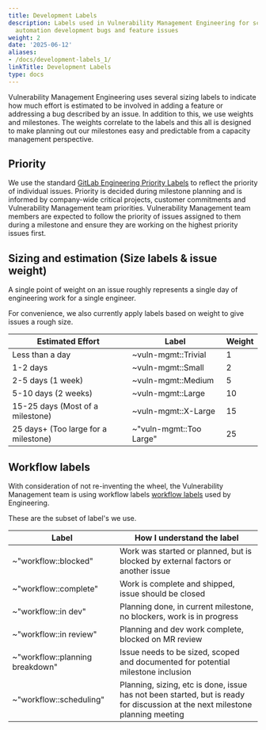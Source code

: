 ```yaml
---
title: Development Labels
description: Labels used in Vulnerability Management Engineering for scoring and sizing
  automation development bugs and feature issues
weight: 2
date: '2025-06-12'
aliases:
- /docs/development-labels_1/
linkTitle: Development Labels
type: docs
---
```


Vulnerability Management Engineering uses several sizing labels to indicate how much effort is estimated to be involved in adding a feature or addressing a bug described by an issue.
In addition to this, we use weights and milestones. The weights correlate to the labels and this all is designed to make planning out our milestones easy and predictable from a capacity management perspective.

## Priority

We use the standard [GitLab Engineering Priority Labels](../../../engineering/infrastructure/engineering-productivity/issue-triage/#priority) to reflect the priority of individual issues. Priority is decided during milestone planning and is informed by company-wide critical projects, customer commitments and Vulnerability Management team priorities. Vulnerability Management team members are expected to follow the priority of issues assigned to them during a milestone and ensure they are working on the highest priority issues first.

## Sizing and estimation (Size labels & issue weight)

A single point of weight on an issue roughly represents a single day of engineering work for a single engineer.

For convenience, we also currently apply labels based on weight to give issues a rough size.

| Estimated Effort    | Label          | Weight         |
|---------------------|----------------|----------------|
| Less than a day | ~vuln-mgmt::Trivial | 1 |
| 1-2 days | ~vuln-mgmt::Small | 2 |
| 2-5 days (1 week) | ~vuln-mgmt::Medium | 5|
| 5-10 days (2 weeks) | ~vuln-mgmt::Large |10 |
| 15-25 days (Most of a milestone) | ~vuln-mgmt::X-Large | 15 |
| 25 days+ (Too large for a milestone) | ~"vuln-mgmt::Too Large" | 25 |

## Workflow labels

With consideration of not re-inventing the wheel, the Vulnerability Management team is using workflow labels [workflow labels](https://docs.gitlab.com/development/labels/#workflow-labels) used by Engineering.

These are the subset of label's we use.

| Label | How I understand the label |
|-------|----------------------------|
| ~"workflow::blocked" | Work was started or planned, but is blocked by external factors or another issue |
| ~"workflow::complete" | Work is complete and shipped, issue should be closed |
| ~"workflow::in dev" | Planning done, in current milestone, no blockers, work is in progress |
| ~"workflow::in review" | Planning and dev work complete, blocked on MR review |
| ~"workflow::planning breakdown" | Issue needs to be sized, scoped and documented for potential milestone inclusion |
| ~"workflow::scheduling" | Planning, sizing, etc is done, issue has not been started, but is ready for discussion at the next milestone planning meeting |
